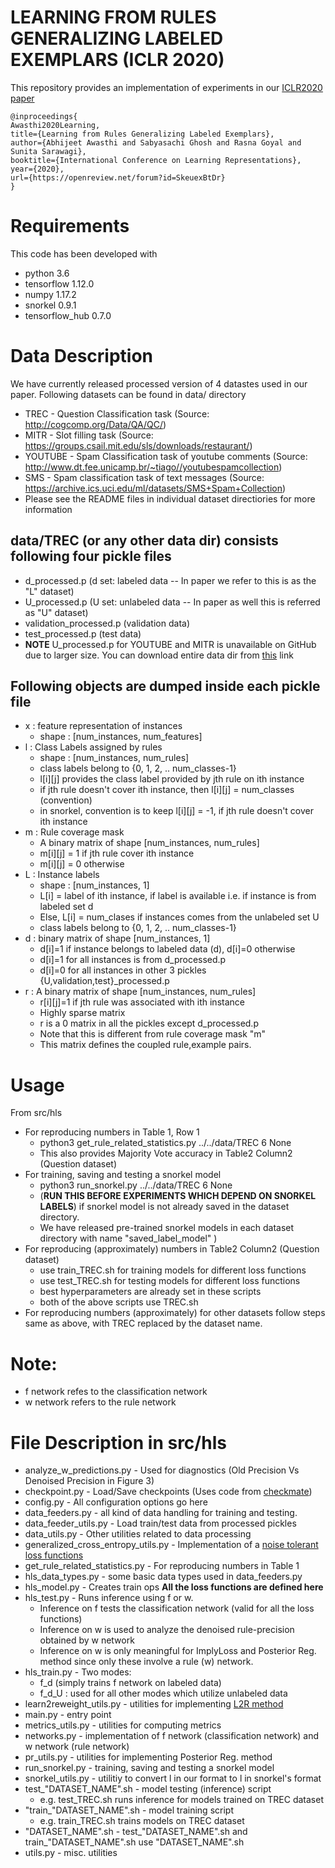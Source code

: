 # LEARNING FROM RULES GENERALIZING LABELED EXEMPLARS (ICLR 2020) 

This repository provides an implementation of experiments in our [ICLR2020 paper](https://openreview.net/forum?id=SkeuexBtDr)
```
@inproceedings{
Awasthi2020Learning,
title={Learning from Rules Generalizing Labeled Exemplars},
author={Abhijeet Awasthi and Sabyasachi Ghosh and Rasna Goyal and Sunita Sarawagi},
booktitle={International Conference on Learning Representations},
year={2020},
url={https://openreview.net/forum?id=SkeuexBtDr}
}
```  

# Requirements
This code has been developed with
  - python 3.6
  - tensorflow 1.12.0
  - numpy 1.17.2
  - snorkel 0.9.1
  - tensorflow_hub 0.7.0

# Data Description
We have currently released processed version of 4 datastes used in our paper. 
Following datasets can be found in data/ directory
  * TREC - Question Classification task (Source: http://cogcomp.org/Data/QA/QC/)
  * MITR - Slot filling task (Source: https://groups.csail.mit.edu/sls/downloads/restaurant/)
  * YOUTUBE - Spam Classification task of youtube comments (Source: http://www.dt.fee.unicamp.br/~tiago//youtubespamcollection)
  * SMS - Spam classification task of text messages (Source: https://archive.ics.uci.edu/ml/datasets/SMS+Spam+Collection)
  * Please see the README files in individual dataset directiories for more information

## data/TREC (or any other data dir) consists following four pickle files
  * d_processed.p (d set: labeled data -- In paper we refer to this is as the "L" dataset) 
  * U_processed.p (U set: unlabeled data -- In paper as well this is referred as "U" dataset)
  * validation_processed.p (validation data)
  * test_processed.p (test data)
  * **NOTE** U_processed.p for YOUTUBE and MITR is unavailable on GitHub due to larger size. You can download entire data dir from [this](https://drive.google.com/file/d/1dWTUC_f0Ks-Hg4TtkHrwWy0RmzLMH-X1/view?usp=sharing) link

## Following objects are dumped inside each pickle file
* x : feature representation of instances
    - shape : [num_instances, num_features]
* l : Class Labels assigned by rules
    - shape : [num_instances, num_rules]
    - class labels belong to {0, 1, 2, .. num_classes-1}
    - l[i][j] provides the class label provided by jth rule on ith instance
    - if jth rule doesn't cover ith instance, then l[i][j] = num_classes (convention)
    - in snorkel, convention is to keep l[i][j] = -1, if jth rule doesn't cover ith instance
* m : Rule coverage mask
    - A binary matrix of shape [num_instances, num_rules]
    - m[i][j] = 1 if jth rule cover ith instance
    - m[i][j] = 0 otherwise
* L : Instance labels
    - shape : [num_instances, 1]
    - L[i] = label of ith instance, if label is available i.e. if instance is from labeled set d
    - Else, L[i] = num_clases if instances comes from the unlabeled set U
    - class labels belong to {0, 1, 2, .. num_classes-1}
* d : binary matrix of shape [num_instances, 1]
    - d[i]=1 if instance belongs to labeled data (d), d[i]=0 otherwise
    - d[i]=1 for all instances is from d_processed.p
    - d[i]=0 for all instances in other 3 pickles {U,validation,test}_processed.p
* r : A binary matrix of shape [num_instances, num_rules]
    - r[i][j]=1 if jth rule was associated with ith instance
    - Highly sparse matrix
    - r is a 0 matrix in all the pickles except d_processed.p
    - Note that this is different from rule coverage mask "m"
    - This matrix defines the coupled rule,example pairs.

# Usage 

From src/hls

* For reproducing numbers in Table 1, Row 1
  - python3 get_rule_related_statistics.py ../../data/TREC 6 None
  - This also provides Majority Vote accuracy in Table2  Column2 (Question dataset) 
* For training, saving and testing a snorkel model  
  - python3 run_snorkel.py ../../data/TREC 6 None  
  - (**RUN THIS BEFORE EXPERIMENTS WHICH DEPEND ON SNORKEL LABELS**) if snorkel model is not already saved in the dataset directory. 
  - We have released pre-trained snorkel models in each dataset directory with name "saved_label_model" )
* For reproducing (approximately) numbers in Table2 Column2 (Question dataset)
  - use train_TREC.sh for training models for different loss functions
  - use test_TREC.sh for testing models for different loss functions
  - best hyperparameters are already set in these scripts
  - both of the above scripts use TREC.sh
* For reproducing numbers (approximately) for other datasets follow steps same as above, with TREC replaced by the dataset name.


# Note:
* f network refes to the classification network
* w network refers to the rule network

# File Description in src/hls
* analyze_w_predictions.py - Used for diagnostics (Old Precision Vs Denoised Precision in Figure 3)
* checkpoint.py - Load/Save checkpoints (Uses code from [checkmate](https://github.com/vonclites/checkmate))
* config.py - All configuration options go here
* data_feeders.py - all kind of data handling for training and testing. 
* data_feeder_utils.py - Load train/test data from processed pickles
* data_utils.py - Other utilities related to data processing
* generalized_cross_entropy_utils.py - Implementation of a [noise tolerant loss functions](https://arxiv.org/pdf/1805.07836.pdf)
* get_rule_related_statistics.py - For reproducing numbers in Table 1
* hls_data_types.py - some basic data types used in data_feeders.py
* hls_model.py - Creates train ops **All the loss functions are defined here**
* hls_test.py - Runs inference using f or w.
  - Inference on f tests the classification network (valid for all the loss functions)
  - Inference on w is used to analyze the denoised rule-precision obtained by w network
  - Inference on w is only meaningful for ImplyLoss and Posterior Reg. method since only these involve a rule (w) network.
* hls_train.py - Two modes:
  - f_d (simply trains f network on labeled data)
  - f_d_U : used for all other modes which utilize unlabeled data
* learn2reweight_utils.py - utilities for implementing [L2R method](https://arxiv.org/abs/1803.09050)
* main.py - entry point
* metrics_utils.py - utilities for computing metrics
* networks.py - implementation of f network (classification network) and w network (rule network)
* pr_utils.py - utilities for implementing Posterior Reg. method 
* run_snorkel.py - training, saving and testing a snorkel model
* snorkel_utils.py - utilitiy to convert l in our format to l in snorkel's format
* test_"DATASET_NAME".sh - model testing (inference) script 
  - e.g. test_TREC.sh runs inference for models trained on TREC dataset
* "train_"DATASET_NAME".sh - model training script
  - e.g. train_TREC.sh trains models on TREC dataset
* "DATASET_NAME".sh - test_"DATASET_NAME".sh and train_"DATASET_NAME".sh use "DATASET_NAME".sh
* utils.py - misc. utilities








